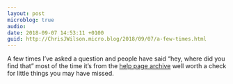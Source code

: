 ```yaml
---
layout: post
microblog: true
audio: 
date: 2018-09-07 14:53:11 +0100
guid: http://ChrisJWilson.micro.blog/2018/09/07/a-few-times.html
---
```

A few times I’ve asked a question and people have said “hey, where did you find that” most of the time it’s from the [help page archive](http://help.micro.blog/archive/) well worth a check for little things you may have missed. 
